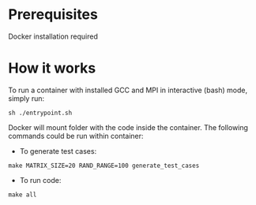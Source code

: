 # Prerequisites

Docker installation required

# How it works

To run a container with installed GCC and MPI in interactive (bash) mode, simply run: 

```
sh ./entrypoint.sh
```

Docker will mount folder with the code inside the container. The following commands could be run within container:

 - To generate test cases:

```
make MATRIX_SIZE=20 RAND_RANGE=100 generate_test_cases
```

 - To run code:

```
make all
```
